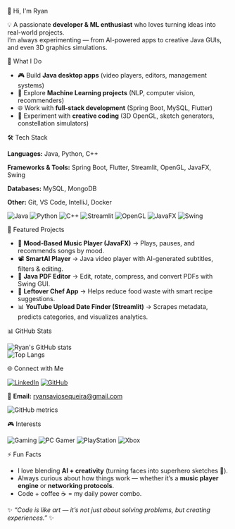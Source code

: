  👋 Hi, I'm Ryan   

💡 A passionate **developer & ML enthusiast** who loves turning ideas into real-world projects.  
I’m always experimenting — from AI-powered apps to creative Java GUIs, and even 3D graphics simulations.  



 🚀 What I Do
- 🎮 Build **Java desktop apps** (video players, editors, management systems)  
- 🧠 Explore **Machine Learning projects** (NLP, computer vision, recommenders)  
- 🌐 Work with **full-stack development** (Spring Boot, MySQL, Flutter)  
- 🎨 Experiment with **creative coding** (3D OpenGL, sketch generators, constellation simulators)  



 🛠️ Tech Stack
 
**Languages:** Java, Python, C++

**Frameworks & Tools:** Spring Boot, Flutter, Streamlit, OpenGL, JavaFX, Swing  

**Databases:** MySQL, MongoDB  

**Other:** Git, VS Code, IntelliJ, Docker 

![Java](https://img.shields.io/badge/Java-ED8B00?style=flat&logo=openjdk&logoColor=white)
![Python](https://img.shields.io/badge/Python-3776AB?style=flat&logo=python&logoColor=white)
![C++](https://img.shields.io/badge/C++-00599C?style=flat&logo=c%2B%2B&logoColor=white)
![Streamlit](https://img.shields.io/badge/Streamlit-FF4B4B?style=flat&logo=streamlit&logoColor=white)
![OpenGL](https://img.shields.io/badge/OpenGL-5586A4?style=flat&logo=opengl&logoColor=white)
![JavaFX](https://img.shields.io/badge/JavaFX-1F8ACB?style=flat&logo=openjdk&logoColor=white)
![Swing](https://img.shields.io/badge/Java-Swing-007396?style=flat&logo=java&logoColor=white) 



 📌 Featured Projects
- 🎵 **Mood-Based Music Player (JavaFX)** → Plays, pauses, and recommends songs by mood.  
- 📽️ **SmartAI Player** → Java video player with AI-generated subtitles, filters & editing.  
- 📝 **Java PDF Editor** → Edit, rotate, compress, and convert PDFs with Swing GUI.   
- 🍳 **Leftover Chef App** → Helps reduce food waste with smart recipe suggestions.  
- 📊 **YouTube Upload Date Finder (Streamlit)** → Scrapes metadata, predicts categories, and visualizes analytics.  



 📊 GitHub Stats
 
![Ryan's GitHub stats](https://github-readme-stats.vercel.app/api?username=RyanSavio2005&show_icons=true&theme=radical)  
![Top Langs](https://github-readme-stats.vercel.app/api/top-langs/?username=RyanSavio2005&layout=compact&theme=radical)
 

 🌐 Connect with Me
 
[![LinkedIn](https://img.shields.io/badge/LinkedIn-blue?style=flat&logo=linkedin)]([https://linkedin.com/in/YOUR-LINKEDIN](https://www.linkedin.com/in/ryan-savio-sequeira-6a01ba359/))  
[![GitHub](https://img.shields.io/badge/GitHub-Follow-lightgrey?logo=github)](https://github.com/RyanSavio2005)  

 
📧 **Email:** ryansaviosequeira@gmail.com

![GitHub metrics](https://raw.githubusercontent.com/YourUsername/YourUsername/main/github-metrics.svg)



🎮 Interests

![Gaming](https://img.shields.io/badge/Gaming-🎮-blueviolet)
![PC Gamer](https://img.shields.io/badge/PC-Gamer-red?logo=steam)
![PlayStation](https://img.shields.io/badge/PlayStation-005CA0?logo=playstation&logoColor=white)
![Xbox](https://img.shields.io/badge/Xbox-107C10?logo=xbox&logoColor=white)



 ⚡ Fun Facts
- I love blending **AI + creativity** (turning faces into superhero sketches 🚀).  
- Always curious about how things work — whether it’s a **music player engine** or **networking protocols**.  
- Code + coffee ☕ = my daily power combo.  


✨ *“Code is like art — it’s not just about solving problems, but creating experiences.”* ✨

